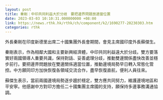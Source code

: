 ```yaml
---
layout: post
title: 秦剛：中印共同利益大於分歧　要把邊界問題放適當位置
date: 2023-03-03 10:10:31.000000000 +08:00
link: https://news.rthk.hk/rthk/ch/component/k2/1690277-20230303.htm
categories: rthk
---
```


外長秦剛在印度新德里出席二十國集團外長會期間，會見主席國印度外長蘇傑生。 

秦剛表示，作為相鄰大國和主要新興經濟體，中印共同利益遠大於分歧。雙方要落實好兩國領導人重要共識，保持對話、妥善處理分歧，推動雙邊關係盡快改善並穩步前行。要把邊界問題放在雙邊關係適當位置，推動邊境局勢早日轉入常態化管控。中方願同印方加快恢復各領域交流合作，盡早恢復直航，便利人員往來。 

蘇傑生表示，當前兩國邊境局勢逐步趨於穩定，雙方應共同努力，維護邊境地區和平安寧。他感謝中方對印方擔任二十國集團主席國的支持，願保持多邊事務溝通協調。
